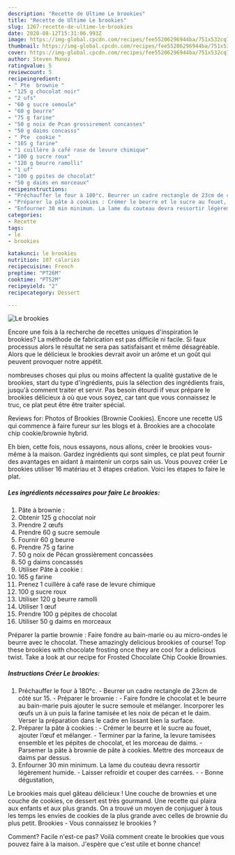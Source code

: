 ```yaml
---
description: "Recette de Ultime Le brookies"
title: "Recette de Ultime Le brookies"
slug: 1267-recette-de-ultime-le-brookies
date: 2020-08-12T15:31:06.993Z
image: https://img-global.cpcdn.com/recipes/fee55206296944ba/751x532cq70/le-brookies-photo-principale-de-la-recette.jpg
thumbnail: https://img-global.cpcdn.com/recipes/fee55206296944ba/751x532cq70/le-brookies-photo-principale-de-la-recette.jpg
cover: https://img-global.cpcdn.com/recipes/fee55206296944ba/751x532cq70/le-brookies-photo-principale-de-la-recette.jpg
author: Steven Munoz
ratingvalue: 5
reviewcount: 5
recipeingredient:
- " Pte  brownie "
- "125 g chocolat noir"
- "2 ufs"
- "60 g sucre semoule"
- "60 g beurre"
- "75 g farine"
- "50 g noix de Pcan grossirement concasses"
- "50 g daims concasss"
- " Pte  cookie "
- "165 g farine"
- "1 cuillère à café rase de levure chimique"
- "100 g sucre roux"
- "120 g beurre ramolli"
- "1 uf"
- "100 g ppites de chocolat"
- "50 g daims en morceaux"
recipeinstructions:
- "Préchauffer le four à 180°c. Beurrer un cadre rectangle de 23cm de côté sur 15. Préparer le brownie : Faire fondre le chocolat et le beurre au bain-marie puis ajouter le sucre semoule et mélanger. Incorporer les œufs un à un puis la farine tamisée et les noix de pécan et le daim. Verser la préparation dans le cadre en lissant bien la surface."
- "Préparer la pâte à cookies : Crémer le beurre et le sucre au fouet, ajouter l’œuf et mélanger. Terminer par la farine, la levure tamisées ensemble et les pépites de chocolat, et les morceau de daims. Parsemer la pâte à brownie de pâte à cookies. Mettre des morceaux de daims par dessus."
- "Enfourner 30 min minimum. La lame du couteau devra ressortir légèrement humide. Laisser refroidir et couper des carrées.  Bonne dégustation,"
categories:
- Recette
tags:
- le
- brookies

katakunci: le brookies 
nutrition: 107 calories
recipecuisine: French
preptime: "PT26M"
cooktime: "PT52M"
recipeyield: "2"
recipecategory: Dessert

---
```



![Le brookies](https://img-global.cpcdn.com/recipes/fee55206296944ba/751x532cq70/le-brookies-photo-principale-de-la-recette.jpg)

Encore une fois à la recherche de recettes uniques d'inspiration le brookies? La méthode de fabrication est pas difficile ni facile. Si faux processus alors le résultat ne sera pas satisfaisant et même désagréable. Alors que le délicieux le brookies devrait avoir un arôme et un goût qui peuvent provoquer notre appétit.

nombreuses choses qui plus ou moins affectent la qualité gustative de le brookies, start du type d'ingrédients, puis la sélection des ingrédients frais, jusqu'à comment traiter et servir. Pas besoin étourdi if veux prépare le brookies délicieux à où que vous soyez, car tant que vous connaissez le truc, ce plat peut être être traiter spécial.

Reviews for: Photos of Brookies (Brownie Cookies). Encore une recette US qui commence à faire fureur sur les blogs et à. Brookies are a chocolate chip cookie/brownie hybrid.


Eh bien, cette fois, nous essayons, nous allons, créer le brookies vous-même à la maison. Gardez ingrédients qui sont simples, ce plat peut fournir des avantages en aidant à maintenir un corps sain us. Vous pouvez créer Le brookies utiliser 16 matériau et 3 étapes création. Voici les étapes to faire le plat.

<!--inarticleads1-->

##### Les ingrédients nécessaires pour faire Le brookies:

1.   Pâte à brownie :
1. Obtenir 125 g chocolat noir
1. Prendre 2 œufs
1. Prendre 60 g sucre semoule
1. Fournir 60 g beurre
1. Prendre 75 g farine
1.  50 g noix de Pécan grossièrement concassées
1.  50 g daims concassés
1. Utiliser  Pâte à cookie :
1.  165 g farine
1. Prenez 1 cuillère à café rase de levure chimique
1.  100 g sucre roux
1. Utiliser 120 g beurre ramolli
1. Utiliser 1 œuf
1. Prendre 100 g pépites de chocolat
1. Utiliser 50 g daims en morceaux


Préparer la partie brownie : Faire fondre au bain-marie ou au micro-ondes le beurre avec le chocolat. These amazingly delicious brookies of course! Top these brookies with chocolate frosting once they are cool for a delicious twist. Take a look at our recipe for Frosted Chocolate Chip Cookie Brownies. 

<!--inarticleads2-->

##### Instructions Créer Le brookies:

1. Préchauffer le four à 180°c. - Beurrer un cadre rectangle de 23cm de côté sur 15. - Préparer le brownie : - Faire fondre le chocolat et le beurre au bain-marie puis ajouter le sucre semoule et mélanger. Incorporer les œufs un à un puis la farine tamisée et les noix de pécan et le daim. Verser la préparation dans le cadre en lissant bien la surface.
1. Préparer la pâte à cookies : - Crémer le beurre et le sucre au fouet, ajouter l’œuf et mélanger. - Terminer par la farine, la levure tamisées ensemble et les pépites de chocolat, et les morceau de daims. - Parsemer la pâte à brownie de pâte à cookies. Mettre des morceaux de daims par dessus.
1. Enfourner 30 min minimum. La lame du couteau devra ressortir légèrement humide. - Laisser refroidir et couper des carrées. -  - Bonne dégustation,


Le brookies mais quel gâteau délicieux ! Une couche de brownies et une couche de cookies, ce dessert est très gourmand. Une recette qui plaira aux enfants et aux plus grands. On a trouvé un moyen de conjuguer à tous les temps les envies de cookies de la plus grande avec celles de brownie du plus petit. Brookies - Vous connaissez le brookies ? 


Comment? Facile n'est-ce pas? Voilà comment create le brookies que vous pouvez faire à la maison. J'espère que c'est utile et bonne chance!
